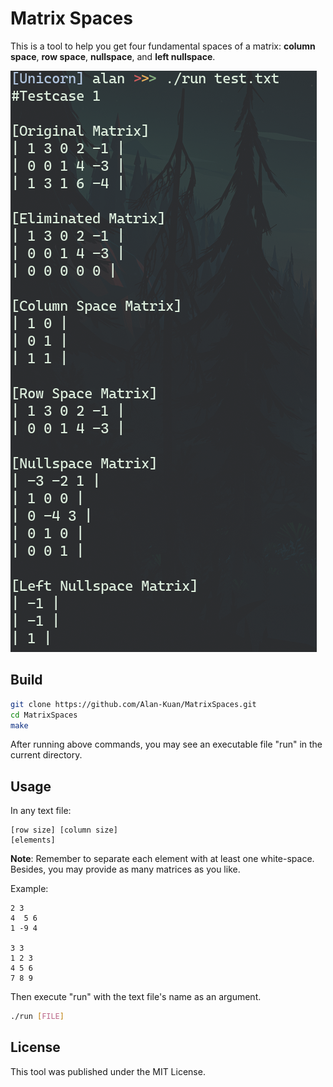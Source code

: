 # Matrix Spaces
This is a tool to help you get four fundamental spaces of a matrix: **column space**, **row space**, **nullspace**, and **left nullspace**.

![screenshot of a testcase's result](https://raw.githubusercontent.com/Alan-Kuan/MatrixSpaces/master/screenshot.png)

## Build
```bash
git clone https://github.com/Alan-Kuan/MatrixSpaces.git
cd MatrixSpaces
make
```

After running above commands, you may see an executable file "run" in the current directory.

## Usage
In any text file:
```
[row size] [column size]
[elements]
```

**Note**: Remember to separate each element with at least one white-space.
Besides, you may provide as many matrices as you like.

Example:
```
2 3
4  5 6
1 -9 4

3 3
1 2 3
4 5 6
7 8 9
```
Then execute "run" with the text file's name as an argument.
```bash
./run [FILE]
```

## License
This tool was published under the MIT License.
